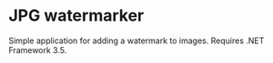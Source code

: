 # JPG watermarker
Simple application for adding a watermark to images. Requires .NET Framework 3.5.
